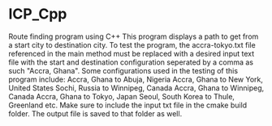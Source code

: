 # ICP_Cpp
Route finding program using C++
This program displays a path to get from a start city to destination city. To test the program, the accra-tokyo.txt file referenced in the main method 
must be replaced with a desired input text file with the start and destination configuration seperated by a comma as such "Accra, Ghana". Some configurations used in the testing of this program include:
Accra, Ghana to Abuja, Nigeria
Accra, Ghana to New York, United States
Sochi, Russia to Winnipeg, Canada
Accra, Ghana to Winnipeg, Canada
Accra, Ghana to Tokyo, Japan
Seoul, South Korea to Thule, Greenland
etc.
Make sure to include the input txt file in the cmake build folder. The output file is saved to that folder as well.

